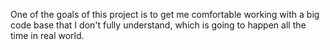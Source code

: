 One of the goals of this project is to get me comfortable working with 
a big code base that I  don't fully understand, which is going to happen all the time in real world.

